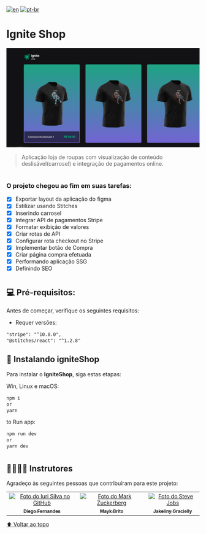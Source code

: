 [![en](https://img.shields.io/badge/lang-en-critical.svg)](https://github.com/gutoo01/template-04-igniteShop/blob/main/readme.md)
[![pt-br](https://img.shields.io/badge/lang-pt--br-blue.svg)](https://github.com/gutoo01/template-04-igniteShop/blob/main/readme.pt-br.md)

# **Ignite Shop**

<img src="./ig-shop-preview.png" alt="ignews">

> Aplicação loja de roupas com visualização de conteúdo deslisável(carrosel) e integração de pagamentos online.

#
### O projeto chegou ao fim em suas tarefas:

- [x] Exportar layout da aplicação do figma
- [x] Estilizar usando Stitches
- [x] Inserindo carrosel
- [x] Integrar API de pagamentos Stripe
- [x] Formatar exibição de valores
- [x] Criar rotas de API
- [x] Configurar rota checkout no Stripe
- [x] Implementar botão de Compra
- [x] Criar página compra efetuada
- [x] Performando aplicação SSG
- [x] Definindo SEO

#
## 💻 Pré-requisitos:

Antes de começar, verifique os seguintes requisitos:

- Requer versões:  

```
"stripe": "^10.8.0",
"@stitches/react": "^1.2.8"
```

## 🚀 Instalando **igniteShop**

Para instalar o **IgniteShop**, siga estas etapas:

Win, Linux e macOS:

```
npm i
or
yarn
```
to Run app:
```
npm run dev
or
yarn dev
```

#
## 🫱🏻‍🫲🏽 Instrutores

Agradeço às seguintes pessoas que contribuíram para este projeto:

<table>
  <tr>
    <td align="center">
      <a href="#">
        <img src="https://github.com/diego3g.png" width="100px;" alt="Foto do Iuri Silva no GitHub"/><br>
        <sub>
          <b>Diego Fernandes</b>
        </sub>
      </a>
    </td>
    <td align="center">
      <a href="#">
        <img src="https://github.com/maykbrito.png" width="100px;" alt="Foto do Mark Zuckerberg"/><br>
        <sub>
          <b>Mayk Brito</b>
        </sub>
      </a>
    </td>
    <td align="center">
      <a href="#">
        <img src="https://github.com/jakeliny.png" width="100px;" alt="Foto do Steve Jobs"/><br>
        <sub>
          <b>Jakeliny Gracielly</b>
        </sub>
      </a>
    </td>
  </tr>
</table>

[⬆ Voltar ao topo](#nome-do-projeto)<br>
